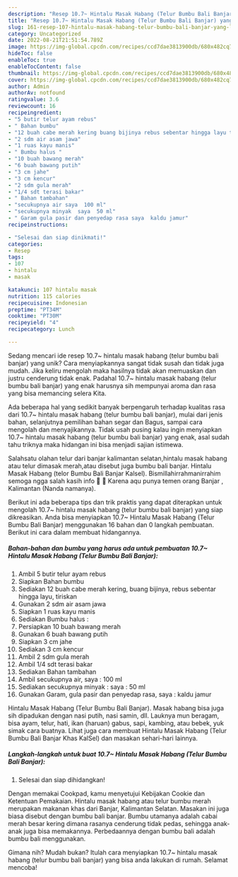 ```yaml
---
description: "Resep 10.7~ Hintalu Masak Habang (Telur Bumbu Bali Banjar) yang Lezat Sekali"
title: "Resep 10.7~ Hintalu Masak Habang (Telur Bumbu Bali Banjar) yang Lezat Sekali"
slug: 161-resep-107-hintalu-masak-habang-telur-bumbu-bali-banjar-yang-lezat-sekali
category: Uncategorized
date: 2022-08-21T21:51:54.789Z
image: https://img-global.cpcdn.com/recipes/ccd7dae3813900db/680x482cq70/107-hintalu-masak-habang-telur-bumbu-bali-banjar-foto-resep-utama.jpg
hideToc: false
enableToc: true
enableTocContent: false
thumbnail: https://img-global.cpcdn.com/recipes/ccd7dae3813900db/680x482cq70/107-hintalu-masak-habang-telur-bumbu-bali-banjar-foto-resep-utama.jpg
cover: https://img-global.cpcdn.com/recipes/ccd7dae3813900db/680x482cq70/107-hintalu-masak-habang-telur-bumbu-bali-banjar-foto-resep-utama.jpg
author: Admin
authorAv: notfound
ratingvalue: 3.6
reviewcount: 16
recipeingredient:
- "5 butir telur ayam rebus"
- " Bahan bumbu"
- "12 buah cabe merah kering buang bijinya rebus sebentar hingga layu tiriskan"
- "2 sdm air asam jawa"
- "1 ruas kayu manis"
- " Bumbu halus "
- "10 buah bawang merah"
- "6 buah bawang putih"
- "3 cm jahe"
- "3 cm kencur"
- "2 sdm gula merah"
- "1/4 sdt terasi bakar"
- " Bahan tambahan"
- "secukupnya air saya  100 ml"
- "secukupnya minyak  saya  50 ml"
- " Garam gula pasir dan penyedap rasa saya  kaldu jamur"
recipeinstructions:

- "Selesai dan siap dinikmati!"
categories:
- Resep
tags:
- 107
- hintalu
- masak

katakunci: 107 hintalu masak 
nutrition: 115 calories
recipecuisine: Indonesian
preptime: "PT34M"
cooktime: "PT30M"
recipeyield: "4"
recipecategory: Lunch

---
```





Sedang mencari ide resep 10.7~ hintalu masak habang (telur bumbu bali banjar) yang unik? Cara menyiapkannya sangat tidak susah dan tidak juga mudah. Jika keliru mengolah maka hasilnya tidak akan memuaskan dan justru cenderung tidak enak. Padahal 10.7~ hintalu masak habang (telur bumbu bali banjar) yang enak harusnya sih mempunyai aroma dan rasa yang bisa memancing selera Kita.





Ada beberapa hal yang sedikit banyak berpengaruh terhadap kualitas rasa dari 10.7~ hintalu masak habang (telur bumbu bali banjar), mulai dari jenis bahan, selanjutnya pemilihan bahan segar dan Bagus, sampai cara mengolah dan menyajikannya. Tidak usah pusing kalau ingin menyiapkan 10.7~ hintalu masak habang (telur bumbu bali banjar) yang enak,      asal sudah tahu triknya maka hidangan ini bisa menjadi sajian istimewa.














Salahsatu olahan telur dari banjar kalimantan selatan,hintalu masak habang atau telur dimasak merah,atau disebut juga bumbu bali banjar. Hintalu Masak Habang (telor Bumbu Bali Banjar Kalsel). Bismillahirrahmanirrahim semoga ngga salah kasih info 🤭 🙏 Karena aqu punya temen orang Banjar , Kalimantan (Nanda namanya).






Berikut ini ada beberapa tips dan trik praktis yang dapat diterapkan untuk mengolah 10.7~ hintalu masak habang (telur bumbu bali banjar) yang siap dikreasikan. Anda bisa menyiapkan 10.7~ Hintalu Masak Habang (Telur Bumbu Bali Banjar) menggunakan 16 bahan dan 0 langkah pembuatan. Berikut ini cara dalam membuat hidangannya.

<!--inarticleads1-->

##### Bahan-bahan dan bumbu yang harus ada untuk pembuatan 10.7~ Hintalu Masak Habang (Telur Bumbu Bali Banjar):

1. Ambil 5 butir telur ayam rebus
1. Siapkan  Bahan bumbu
1. Sediakan 12 buah cabe merah kering, buang bijinya, rebus sebentar hingga layu, tiriskan
1. Gunakan 2 sdm air asam jawa
1. Siapkan 1 ruas kayu manis
1. Sediakan  Bumbu halus :
1. Persiapkan 10 buah bawang merah
1. Gunakan 6 buah bawang putih
1. Siapkan 3 cm jahe
1. Sediakan 3 cm kencur
1. Ambil 2 sdm gula merah
1. Ambil 1/4 sdt terasi bakar
1. Sediakan  Bahan tambahan
1. Ambil secukupnya air, saya : 100 ml
1. Sediakan secukupnya minyak : saya : 50 ml
1. Gunakan  Garam, gula pasir dan penyedap rasa, saya : kaldu jamur


Hintalu Masak Habang (Telur Bumbu Bali Banjar). Masak habang bisa juga sih dipadukan dengan nasi putih, nasi samin, dll. Lauknya mun beragam, bisa ayam, telur, hati, ikan (haruan) gabus, sapi, kambing, atau bebek, yuk simak cara buatnya. Lihat juga cara membuat Hintalu Masak Habang (Telur Bumbu Bali Banjar Khas KalSel) dan masakan sehari-hari lainnya. 

<!--inarticleads2-->

##### Langkah-langkah untuk buat 10.7~ Hintalu Masak Habang (Telur Bumbu Bali Banjar):


1. Selesai dan siap dihidangkan!

Dengan memakai Cookpad, kamu menyetujui Kebijakan Cookie dan Ketentuan Pemakaian. Hintalu masak habang atau telur bumbu merah merupakan makanan khas dari Banjar, Kalimantan Selatan. Masakan ini juga biasa disebut dengan bumbu bali banjar. Bumbu utamanya adalah cabai merah besar kering dimana rasanya cenderung tidak pedas, sehingga anak-anak juga bisa memakannya. Perbedaannya dengan bumbu bali adalah bumbu bali menggunakan. 

Gimana nih? Mudah bukan? Itulah cara menyiapkan 10.7~ hintalu masak habang (telur bumbu bali banjar) yang bisa anda lakukan di rumah. Selamat mencoba!
